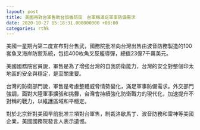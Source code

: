 ```yaml
---
layout: post
title: 美國再對台軍售助台加強防衛　台軍稱滿足軍事防備需求
date: 2020-10-27 15:18:31.000000000 +08:00
categories: rthk
---
```


美國一星期內第二度宣布對台售武，國務院批准向台灣出售由波音防務製造的100套魚叉海岸防禦系統，包括400枚魚叉反艦導彈，總值23億7千萬美元。

美國國務院官員說，軍售是為了增強台灣的自我防衛能力，台灣的安全對整個印太地區的安全與穩定，是至關重要。

台灣的防衛部門說，軍售是考慮整體威脅情勢變化，滿足軍事防備需求。外交部門強調，面對大陸軍事擴張和挑釁，台灣會持續強化防衛戰力的現代化，加速提升不對稱的戰力，以維護區域和平穩定。

對於北京針對美國早前批准三項對台軍售，制裁洛歇馬丁、波音防務和雷神等美國企業，美國國務院發言人表示遺憾。
